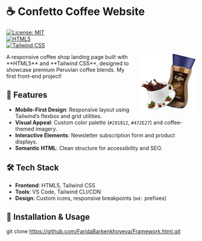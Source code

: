 # ☕ Confetto Coffee Website  

[![License: MIT](https://img.shields.io/badge/License-MIT-yellow.svg)](https://opensource.org/licenses/MIT)  
[![HTML5](https://img.shields.io/badge/HTML5-E34F26?logo=html5&logoColor=white)](https://developer.mozilla.org/en-US/docs/Web/HTML)  
[![Tailwind CSS](https://img.shields.io/badge/Tailwind_CSS-38B2AC?logo=tailwind-css&logoColor=white)](https://tailwindcss.com/)  

<div style="float: right; margin-left: 20px;">
  <img src="/cofee_jar.png" alt="Preview" width="150">
</div>
A responsive coffee shop landing page built with **HTML5** and **Tailwind CSS**, designed to showcase premium Peruvian coffee blends. My first front-end project! 


## 🌟 Features  
- **Mobile-First Design**: Responsive layout using Tailwind’s flexbox and grid utilities.  
- **Visual Appeal**: Custom color palette (`#291812`, `#472E27`) and coffee-themed imagery.  
- **Interactive Elements**: Newsletter subscription form and product displays.  
- **Semantic HTML**: Clean structure for accessibility and SEO.  

## 🛠️ Tech Stack  
- **Frontend**: HTML5, Tailwind CSS  
- **Tools**: VS Code, Tailwind CLI/CDN  
- **Design**: Custom icons, responsive breakpoints (`md:` prefixes)  

## 🚀 Installation & Usage  
git clone https://github.com/FaridaBarkenkhoyeva/Framework.html.git
